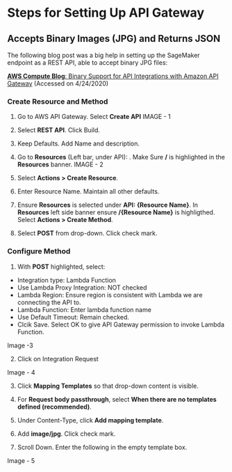 # Steps for Setting Up API Gateway
## Accepts Binary Images (JPG) and Returns JSON

The following blog post was a big help in setting up the SageMaker endpoint as a REST API, able to accept binary JPG files: 

[**AWS Compute Blog**: Binary Support for API Integrations with Amazon API Gateway](https://aws.amazon.com/blogs/compute/binary-support-for-api-integrations-with-amazon-api-gateway/) (Accessed on 4/24/2020)

### Create Resource and Method
1. Go to AWS API Gateway. Select **Create API**
IMAGE - 1

2. Select **REST API**. Click Build.

3. Keep Defaults. Add Name and description.

4. Go to **Resources** (Left bar, under API): . Make Sure **/** is highlighted in the **Resources** banner.
IMAGE - 2

5. Select **Actions > Create Resource**.
 
6. Enter Resource Name. Maintain all other defaults.

7. Ensure **Resources** is selected under __API: {Resource Name}__. In **Resources** left side banner ensure **/{Resource Name}** is highligthed. Select **Actions > Create Method**.

8. Select **POST** from drop-down. Click check mark.

### Configure Method
1. With **POST** highlighted, select:
* Integration type: Lambda Function
* Use Lambda Proxy Integration: NOT checked
* Lambda Region: Ensure region is consistent with Lambda we are connecting the API to.
* Lambda Function: Enter lambda function name
* Use Default Timeout: Remain checked.
* Clcik Save. Select OK to give API Gateway permission to invoke Lambda Function.

Image -3 

2. Click on Integration Request

Image - 4

3. Click **Mapping Templates** so that drop-down content is visible.

4. For **Request body passthrough**, select **When there are no templates defined (recommended)**.

5. Under Content-Type, click **Add mapping template**.

6. Add **image/jpg**. Click check mark.

7. Scroll Down. Enter the following in the empty template box.

Image - 5 



